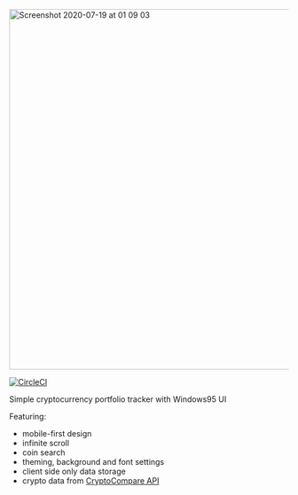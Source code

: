 <img width="650" alt="Screenshot 2020-07-19 at 01 09 03" src="https://user-images.githubusercontent.com/28541613/88466597-366e3b00-cece-11ea-945c-bd5d95279f0d.png">

[![CircleCI](https://circleci.com/gh/arturbien/coins/tree/master.svg?style=svg)](https://circleci.com/gh/arturbien/coins/tree/master)

Simple cryptocurrency portfolio tracker with Windows95 UI

Featuring:
* mobile-first design
* infinite scroll
* coin search
* theming, background and font settings
* client side only data storage
* crypto data from [CryptoCompare API](https://min-api.cryptocompare.com/)

